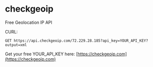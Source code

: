 # checkgeoip
Free Geolocation IP API

CURL:

`GET https://api.checkgeoip.com/72.229.28.185?api_key=YOUR_API_KEY?output=xml`

Get your free YOUR_API_KEY here: [https://checkgeoip.com](https://checkgeoip.com)
